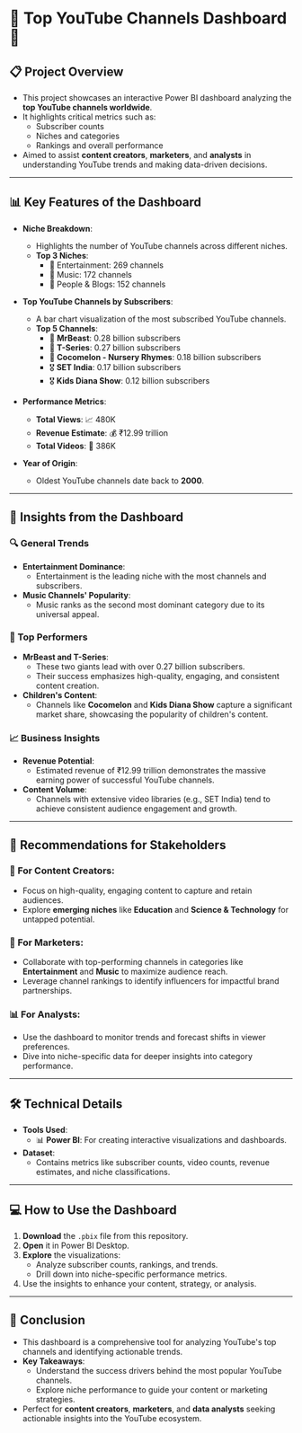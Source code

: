 # 🌟 Top YouTube Channels Dashboard 🌟

## 📋 Project Overview
- This project showcases an interactive Power BI dashboard analyzing the **top YouTube channels worldwide**.
- It highlights critical metrics such as:
  - Subscriber counts
  - Niches and categories
  - Rankings and overall performance
- Aimed to assist **content creators**, **marketers**, and **analysts** in understanding YouTube trends and making data-driven decisions.

---

## 📊 Key Features of the Dashboard
- **Niche Breakdown**:
  - Highlights the number of YouTube channels across different niches.
  - **Top 3 Niches**:
    - 🎥 Entertainment: 269 channels
    - 🎵 Music: 172 channels
    - 👥 People & Blogs: 152 channels

- **Top YouTube Channels by Subscribers**:
  - A bar chart visualization of the most subscribed YouTube channels.
  - **Top 5 Channels**:
    - 🥇 **MrBeast**: 0.28 billion subscribers
    - 🥈 **T-Series**: 0.27 billion subscribers
    - 🥉 **Cocomelon - Nursery Rhymes**: 0.18 billion subscribers
    - 🎖️ **SET India**: 0.17 billion subscribers
    - 🎖️ **Kids Diana Show**: 0.12 billion subscribers

- **Performance Metrics**:
  - **Total Views**: 📈 480K
  - **Revenue Estimate**: 💰 ₹12.99 trillion
  - **Total Videos**: 🎥 386K

- **Year of Origin**:
  - Oldest YouTube channels date back to **2000**.

---

## 📌 Insights from the Dashboard

### 🔍 General Trends
- **Entertainment Dominance**:
  - Entertainment is the leading niche with the most channels and subscribers.
- **Music Channels' Popularity**:
  - Music ranks as the second most dominant category due to its universal appeal.

### 🌟 Top Performers
- **MrBeast and T-Series**:
  - These two giants lead with over 0.27 billion subscribers.
  - Their success emphasizes high-quality, engaging, and consistent content creation.
- **Children's Content**:
  - Channels like **Cocomelon** and **Kids Diana Show** capture a significant market share, showcasing the popularity of children's content.

### 📈 Business Insights
- **Revenue Potential**:
  - Estimated revenue of ₹12.99 trillion demonstrates the massive earning power of successful YouTube channels.
- **Content Volume**:
  - Channels with extensive video libraries (e.g., SET India) tend to achieve consistent audience engagement and growth.

---

## 📢 Recommendations for Stakeholders

### 🎥 For Content Creators:
- Focus on high-quality, engaging content to capture and retain audiences.
- Explore **emerging niches** like **Education** and **Science & Technology** for untapped potential.

### 💼 For Marketers:
- Collaborate with top-performing channels in categories like **Entertainment** and **Music** to maximize audience reach.
- Leverage channel rankings to identify influencers for impactful brand partnerships.

### 📊 For Analysts:
- Use the dashboard to monitor trends and forecast shifts in viewer preferences.
- Dive into niche-specific data for deeper insights into category performance.

---

## 🛠️ Technical Details

- **Tools Used**:
  - 📊 **Power BI**: For creating interactive visualizations and dashboards.
- **Dataset**:
  - Contains metrics like subscriber counts, video counts, revenue estimates, and niche classifications.

---

## 💻 How to Use the Dashboard
1. **Download** the `.pbix` file from this repository.
2. **Open** it in Power BI Desktop.
3. **Explore** the visualizations:
   - Analyze subscriber counts, rankings, and trends.
   - Drill down into niche-specific performance metrics.
4. Use the insights to enhance your content, strategy, or analysis.

---

## 🔮 Conclusion
- This dashboard is a comprehensive tool for analyzing YouTube's top channels and identifying actionable trends.
- **Key Takeaways**:
  - Understand the success drivers behind the most popular YouTube channels.
  - Explore niche performance to guide your content or marketing strategies.
- Perfect for **content creators**, **marketers**, and **data analysts** seeking actionable insights into the YouTube ecosystem.
